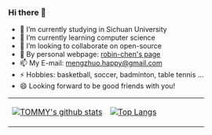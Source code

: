 ### Hi there 👋

<!--
**IcyFeather233/IcyFeather233** is a ✨ _special_ ✨ repository because its `README.md` (this file) appears on your GitHub profile.

Here are some ideas to get you started:

- 🔭 I’m currently working on ...
- 🌱 I’m currently learning ...
- 👯 I’m looking to collaborate on ...
- 🤔 I’m looking for help with ...
- 💬 Ask me about ...
- 📫 How to reach me: ...
- 😄 Pronouns: ...
- ⚡ Fun fact: ...
-->

- 🔭 I’m currently studying in Sichuan University
- 🌱 I’m currently learning computer science
- 👯 I’m looking to collaborate on open-source
- 🤔 By personal webpage: [robin-chen's page](https://robin-chen.netlify.app/)
- 📫 My E-mail: mengzhuo.happy@gmail.com
- ⚡ Hobbies: basketball, soccer, badminton, table tennis ...
- 😄 Looking forward to be good friends with you!


<table>
<tr>
<td style = "width: 50%;">

[![TOMMY's github stats](https://github-readme-stats.vercel.app/api?username=IcyFeather233&count_private=true&include_all_commits=true&hide_border=true&show_icons=true)](http://apex.linn.top/)

</td>
<td style = "width: 50%;">

[![Top Langs](https://github-readme-stats.vercel.app/api/top-langs/?username=IcyFeather233&count_private=true&include_all_commits=true&hide_border=true&layout=compact)](http://apex.linn.top/)

</td>
</tr>
